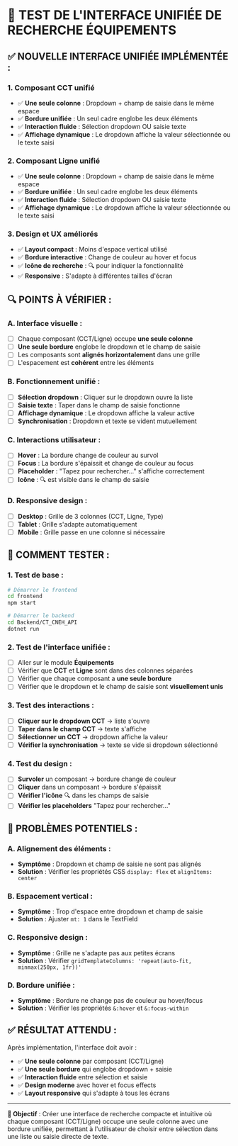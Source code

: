 # 🧪 TEST DE L'INTERFACE UNIFIÉE DE RECHERCHE ÉQUIPEMENTS

## **✅ NOUVELLE INTERFACE UNIFIÉE IMPLÉMENTÉE :**

### **1. Composant CCT unifié**
- ✅ **Une seule colonne** : Dropdown + champ de saisie dans le même espace
- ✅ **Bordure unifiée** : Un seul cadre englobe les deux éléments
- ✅ **Interaction fluide** : Sélection dropdown OU saisie texte
- ✅ **Affichage dynamique** : Le dropdown affiche la valeur sélectionnée ou le texte saisi

### **2. Composant Ligne unifié**
- ✅ **Une seule colonne** : Dropdown + champ de saisie dans le même espace
- ✅ **Bordure unifiée** : Un seul cadre englobe les deux éléments
- ✅ **Interaction fluide** : Sélection dropdown OU saisie texte
- ✅ **Affichage dynamique** : Le dropdown affiche la valeur sélectionnée ou le texte saisi

### **3. Design et UX améliorés**
- ✅ **Layout compact** : Moins d'espace vertical utilisé
- ✅ **Bordure interactive** : Change de couleur au hover et focus
- ✅ **Icône de recherche** : 🔍 pour indiquer la fonctionnalité
- ✅ **Responsive** : S'adapte à différentes tailles d'écran

## **🔍 POINTS À VÉRIFIER :**

### **A. Interface visuelle :**
- [ ] Chaque composant (CCT/Ligne) occupe **une seule colonne**
- [ ] **Une seule bordure** englobe le dropdown et le champ de saisie
- [ ] Les composants sont **alignés horizontalement** dans une grille
- [ ] L'espacement est **cohérent** entre les éléments

### **B. Fonctionnement unifié :**
- [ ] **Sélection dropdown** : Cliquer sur le dropdown ouvre la liste
- [ ] **Saisie texte** : Taper dans le champ de saisie fonctionne
- [ ] **Affichage dynamique** : Le dropdown affiche la valeur active
- [ ] **Synchronisation** : Dropdown et texte se vident mutuellement

### **C. Interactions utilisateur :**
- [ ] **Hover** : La bordure change de couleur au survol
- [ ] **Focus** : La bordure s'épaissit et change de couleur au focus
- [ ] **Placeholder** : "Tapez pour rechercher..." s'affiche correctement
- [ ] **Icône** : 🔍 est visible dans le champ de saisie

### **D. Responsive design :**
- [ ] **Desktop** : Grille de 3 colonnes (CCT, Ligne, Type)
- [ ] **Tablet** : Grille s'adapte automatiquement
- [ ] **Mobile** : Grille passe en une colonne si nécessaire

## **🚀 COMMENT TESTER :**

### **1. Test de base :**
```bash
# Démarrer le frontend
cd frontend
npm start

# Démarrer le backend  
cd Backend/CT_CNEH_API
dotnet run
```

### **2. Test de l'interface unifiée :**
- [ ] Aller sur le module **Équipements**
- [ ] Vérifier que **CCT** et **Ligne** sont dans des colonnes séparées
- [ ] Vérifier que chaque composant a **une seule bordure**
- [ ] Vérifier que le dropdown et le champ de saisie sont **visuellement unis**

### **3. Test des interactions :**
- [ ] **Cliquer sur le dropdown CCT** → liste s'ouvre
- [ ] **Taper dans le champ CCT** → texte s'affiche
- [ ] **Sélectionner un CCT** → dropdown affiche la valeur
- [ ] **Vérifier la synchronisation** → texte se vide si dropdown sélectionné

### **4. Test du design :**
- [ ] **Survoler** un composant → bordure change de couleur
- [ ] **Cliquer** dans un composant → bordure s'épaissit
- [ ] **Vérifier l'icône** 🔍 dans les champs de saisie
- [ ] **Vérifier les placeholders** "Tapez pour rechercher..."

## **🐛 PROBLÈMES POTENTIELS :**

### **A. Alignement des éléments :**
- **Symptôme** : Dropdown et champ de saisie ne sont pas alignés
- **Solution** : Vérifier les propriétés CSS `display: flex` et `alignItems: center`

### **B. Espacement vertical :**
- **Symptôme** : Trop d'espace entre dropdown et champ de saisie
- **Solution** : Ajuster `mt: 1` dans le TextField

### **C. Responsive design :**
- **Symptôme** : Grille ne s'adapte pas aux petites écrans
- **Solution** : Vérifier `gridTemplateColumns: 'repeat(auto-fit, minmax(250px, 1fr))'`

### **D. Bordure unifiée :**
- **Symptôme** : Bordure ne change pas de couleur au hover/focus
- **Solution** : Vérifier les propriétés `&:hover` et `&:focus-within`

## **✅ RÉSULTAT ATTENDU :**

Après implémentation, l'interface doit avoir :
- ✅ **Une seule colonne** par composant (CCT/Ligne)
- ✅ **Une seule bordure** qui englobe dropdown + saisie
- ✅ **Interaction fluide** entre sélection et saisie
- ✅ **Design moderne** avec hover et focus effects
- ✅ **Layout responsive** qui s'adapte à tous les écrans

---

**🎯 Objectif** : Créer une interface de recherche compacte et intuitive où chaque composant (CCT/Ligne) occupe une seule colonne avec une bordure unifiée, permettant à l'utilisateur de choisir entre sélection dans une liste ou saisie directe de texte.
